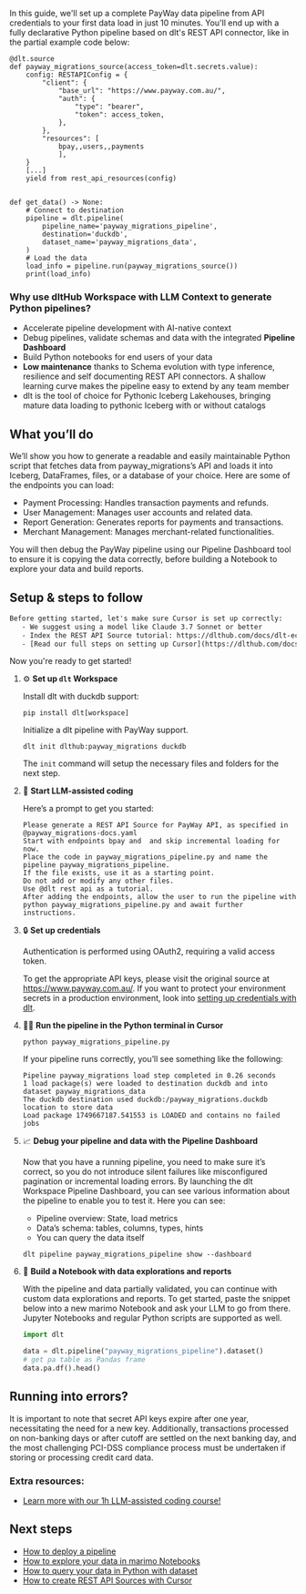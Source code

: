 In this guide, we'll set up a complete PayWay data pipeline from API credentials to your first data load in just 10 minutes. You'll end up with a fully declarative Python pipeline based on dlt's REST API connector, like in the partial example code below:

```python-outcome
@dlt.source
def payway_migrations_source(access_token=dlt.secrets.value):
    config: RESTAPIConfig = {
        "client": {
            "base_url": "https://www.payway.com.au/",
            "auth": {
                "type": "bearer",
                "token": access_token,
            },
        },
        "resources": [
            bpay,,users,,payments
            ],
    }
    [...]
    yield from rest_api_resources(config)


def get_data() -> None:
    # Connect to destination
    pipeline = dlt.pipeline(
        pipeline_name='payway_migrations_pipeline',
        destination='duckdb',
        dataset_name='payway_migrations_data', 
    )
    # Load the data
    load_info = pipeline.run(payway_migrations_source())
    print(load_info) 
```

### Why use dltHub Workspace with LLM Context to generate Python pipelines?

- Accelerate pipeline development with AI-native context
- Debug pipelines, validate schemas and data with the integrated **Pipeline Dashboard**
- Build Python notebooks for end users of your data
- **Low maintenance** thanks to Schema evolution with type inference, resilience and self documenting REST API connectors. A shallow learning curve makes the pipeline easy to extend by any team member
- dlt is the tool of choice for Pythonic Iceberg Lakehouses, bringing mature data loading to pythonic Iceberg with or without catalogs

## What you’ll do

We’ll show you how to generate a readable and easily maintainable Python script that fetches data from payway_migrations’s API and loads it into Iceberg, DataFrames, files, or a database of your choice. Here are some of the endpoints you can load:

- Payment Processing: Handles transaction payments and refunds.
- User Management: Manages user accounts and related data.
- Report Generation: Generates reports for payments and transactions.
- Merchant Management: Manages merchant-related functionalities.

You will then debug the PayWay pipeline using our Pipeline Dashboard tool to ensure it is copying the data correctly, before building a Notebook to explore your data and build reports.

## Setup & steps to follow

```default
Before getting started, let's make sure Cursor is set up correctly:
   - We suggest using a model like Claude 3.7 Sonnet or better
   - Index the REST API Source tutorial: https://dlthub.com/docs/dlt-ecosystem/verified-sources/rest_api/ and add it to context as **@dlt rest api**
   - [Read our full steps on setting up Cursor](https://dlthub.com/docs/dlt-ecosystem/llm-tooling/cursor-restapi#23-configuring-cursor-with-documentation)
```

Now you're ready to get started!

1. ⚙️ **Set up `dlt` Workspace**
    
    Install dlt with duckdb support:
    ```shell
    pip install dlt[workspace]
    ```

    Initialize a dlt pipeline with PayWay support.
    ```shell
    dlt init dlthub:payway_migrations duckdb
    ```

    The `init` command will setup the necessary files and folders for the next step.
    
2. 🤠 **Start LLM-assisted coding**
    
    Here’s a prompt to get you started:
    
    ```prompt
    Please generate a REST API Source for PayWay API, as specified in @payway_migrations-docs.yaml 
    Start with endpoints bpay and  and skip incremental loading for now. 
    Place the code in payway_migrations_pipeline.py and name the pipeline payway_migrations_pipeline. 
    If the file exists, use it as a starting point. 
    Do not add or modify any other files. 
    Use @dlt rest api as a tutorial. 
    After adding the endpoints, allow the user to run the pipeline with python payway_migrations_pipeline.py and await further instructions.
    ```

    
3. 🔒 **Set up credentials** 
    
    Authentication is performed using OAuth2, requiring a valid access token.
    
    To get the appropriate API keys, please visit the original source at https://www.payway.com.au/.
    If you want to protect your environment secrets in a production environment, look into [setting up credentials with dlt](https://dlthub.com/docs/walkthroughs/add_credentials).
    
4. 🏃‍♀️ **Run the pipeline in the Python terminal in Cursor**
    
    ```shell
    python payway_migrations_pipeline.py
    ```
    
    If your pipeline runs correctly, you’ll see something like the following:
    
    ```shell
    Pipeline payway_migrations load step completed in 0.26 seconds
    1 load package(s) were loaded to destination duckdb and into dataset payway_migrations_data
    The duckdb destination used duckdb:/payway_migrations.duckdb location to store data
    Load package 1749667187.541553 is LOADED and contains no failed jobs
    ```
    
5. 📈 **Debug your pipeline and data with the Pipeline Dashboard**

    Now that you have a running pipeline, you need to make sure it’s correct, so you do not introduce silent failures like misconfigured pagination or incremental loading errors. By launching the dlt Workspace Pipeline Dashboard, you can see various information about the pipeline to enable you to test it. Here you can see:
    - Pipeline overview: State, load metrics
    - Data’s schema: tables, columns, types, hints
    - You can query the data itself
    
    ```shell
    dlt pipeline payway_migrations_pipeline show --dashboard
    ```
    
6. 🐍 **Build a Notebook with data explorations and reports**

    With the pipeline and data partially validated, you can continue with custom data explorations and reports. To get started, paste the snippet below into a new marimo Notebook and ask your LLM to go from there. Jupyter Notebooks and regular Python scripts are supported as well.

    
    ```python
    import dlt

   data = dlt.pipeline("payway_migrations_pipeline").dataset()
   # get pa table as Pandas frame
   data.pa.df().head()
    ```

## Running into errors?

It is important to note that secret API keys expire after one year, necessitating the need for a new key. Additionally, transactions processed on non-banking days or after cutoff are settled on the next banking day, and the most challenging PCI-DSS compliance process must be undertaken if storing or processing credit card data.

### Extra resources:

- [Learn more with our 1h LLM-assisted coding course!](https://www.youtube.com/watch?v=GGid70rnJuM)

## Next steps

- [How to deploy a pipeline](https://dlthub.com/docs/walkthroughs/deploy-a-pipeline)
- [How to explore your data in marimo Notebooks](https://dlthub.com/docs/general-usage/dataset-access/marimo)
- [How to query your data in Python with dataset](https://dlthub.com/docs/general-usage/dataset-access/dataset)
- [How to create REST API Sources with Cursor](https://dlthub.com/docs/dlt-ecosystem/llm-tooling/cursor-restapi)